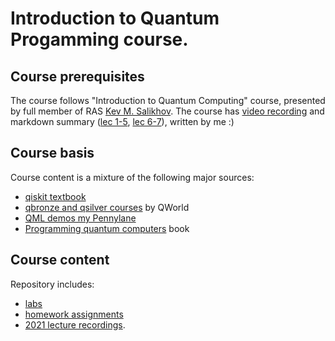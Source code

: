 # Introduction to Quantum Progamming course.
## Course prerequisites
The course follows "Introduction to Quantum Computing" course, presented by full member of RAS [Kev M. Salikhov](https://ru.wikipedia.org/wiki/%D0%A1%D0%B0%D0%BB%D0%B8%D1%85%D0%BE%D0%B2,_%D0%9A%D0%B5%D0%B2_%D0%9C%D0%B8%D0%BD%D1%83%D0%BB%D0%BB%D0%B8%D0%BD%D0%BE%D0%B2%D0%B8%D1%87). The course has [video recording](https://www.youtube.com/playlist?list=PL7AUJlgtCimtaMc0b0yc-LCFtTW9ebDuX) and markdown summary ([lec 1-5](https://hackmd.io/@yx892C6PTben8usAGnL7sQ/B1MB9tcgt), [lec 6-7](https://hackmd.io/@yx892C6PTben8usAGnL7sQ/HkrrEls7Y)), written by me :)

## Course basis
Course content is a mixture of the following major sources:
- [qiskit textbook](https://qiskit.org/textbook/)
- [qbronze and qsilver courses](https://qworld.net/) by QWorld
- [QML demos my Pennylane](https://pennylane.ai/qml/)
- [Programming quantum computers](https://www.oreilly.com/library/view/programming-quantum-computers/9781492039679/) book

## Course content
Repository includes:
- [labs](https://github.com/IUCVLab/qp/tree/main/labs)
- [homework assignments](https://github.com/IUCVLab/qp/tree/main/hometasks)
- [2021 lecture recordings](https://www.youtube.com/playlist?list=PLneu1tELBieKXXurjHqtMsb2pee2evJvk).
